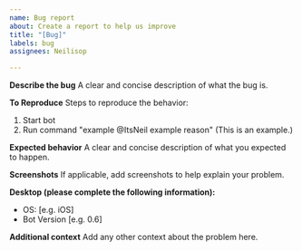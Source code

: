 ```yaml
---
name: Bug report
about: Create a report to help us improve
title: "[Bug]"
labels: bug
assignees: Neilisop

---
```


**Describe the bug**
A clear and concise description of what the bug is.

**To Reproduce**
Steps to reproduce the behavior:
1. Start bot 
2. Run command "example @ItsNeil example reason" (This is an example.)

**Expected behavior**
A clear and concise description of what you expected to happen.

**Screenshots**
If applicable, add screenshots to help explain your problem.

**Desktop (please complete the following information):**
 - OS: [e.g. iOS]
 - Bot Version [e.g. 0.6]

**Additional context**
Add any other context about the problem here.
